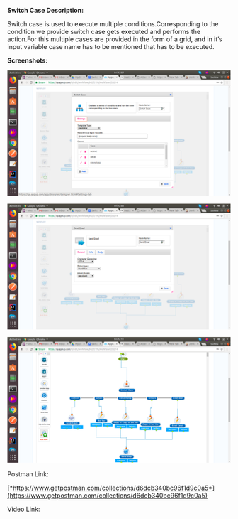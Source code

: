**Switch Case Description:**

Switch case is used to execute multiple conditions.Corresponding to the
condition we provide switch case gets executed and performs the
action.For this multiple cases are provided in the form of a grid, and
in it’s input variable case name has to be mentioned that has to be
executed.

**Screenshots:**

![Components1](../../../assets/Features_images/Switch%20Case/image1.png)


![Components2](../../../assets/Features_images/Switch%20Case/image2.png)


![Components3](../../../assets/Features_images/Switch%20Case/image3.png)


Postman Link:

[*https://www.getpostman.com/collections/d6dcb340bc96f1d9c0a5*](https://www.getpostman.com/collections/d6dcb340bc96f1d9c0a5)

Video Link:
